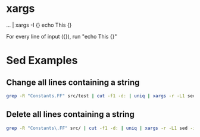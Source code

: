 # xargs

... | xargs -I {} echo This {}

For every line of input ({}), run "echo This {}"

# Sed Examples

## Change all lines containing a string
```bash
grep -R "Constants.FF" src/test | cut -f1 -d: | uniq | xargs -r -L1 sed -i -e "s/Constants\.FF/true/g"
```

## Delete all lines containing a string
```bash
grep -R "Constants\.FF" src/ | cut -f1 -d: | uniq | xargs -r -L1 sed -i -e "/assumeTrue(Constants\.FF)/d"
```